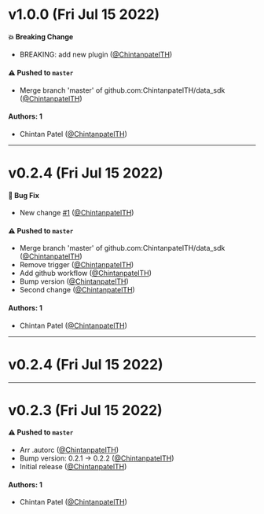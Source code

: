 # v1.0.0 (Fri Jul 15 2022)

#### 💥 Breaking Change

- BREAKING: add new plugin ([@ChintanpatelTH](https://github.com/ChintanpatelTH))

#### ⚠️ Pushed to `master`

- Merge branch 'master' of github.com:ChintanpatelTH/data_sdk ([@ChintanpatelTH](https://github.com/ChintanpatelTH))

#### Authors: 1

- Chintan Patel ([@ChintanpatelTH](https://github.com/ChintanpatelTH))

---

# v0.2.4 (Fri Jul 15 2022)

#### 🐛 Bug Fix

- New change [#1](https://github.com/ChintanpatelTH/data_sdk/pull/1) ([@ChintanpatelTH](https://github.com/ChintanpatelTH))

#### ⚠️ Pushed to `master`

- Merge branch 'master' of github.com:ChintanpatelTH/data_sdk ([@ChintanpatelTH](https://github.com/ChintanpatelTH))
- Remove trigger ([@ChintanpatelTH](https://github.com/ChintanpatelTH))
- Add github workflow ([@ChintanpatelTH](https://github.com/ChintanpatelTH))
- Bump version ([@ChintanpatelTH](https://github.com/ChintanpatelTH))
- Second change ([@ChintanpatelTH](https://github.com/ChintanpatelTH))

#### Authors: 1

- Chintan Patel ([@ChintanpatelTH](https://github.com/ChintanpatelTH))

---

# v0.2.4 (Fri Jul 15 2022)



---

# v0.2.3 (Fri Jul 15 2022)

#### ⚠️ Pushed to `master`

- Arr .autorc ([@ChintanpatelTH](https://github.com/ChintanpatelTH))
- Bump version: 0.2.1 → 0.2.2 ([@ChintanpatelTH](https://github.com/ChintanpatelTH))
- Initial release ([@ChintanpatelTH](https://github.com/ChintanpatelTH))

#### Authors: 1

- Chintan Patel ([@ChintanpatelTH](https://github.com/ChintanpatelTH))
